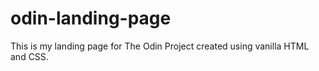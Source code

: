 # odin-landing-page
This is my landing page for The Odin Project created using vanilla HTML and CSS.
